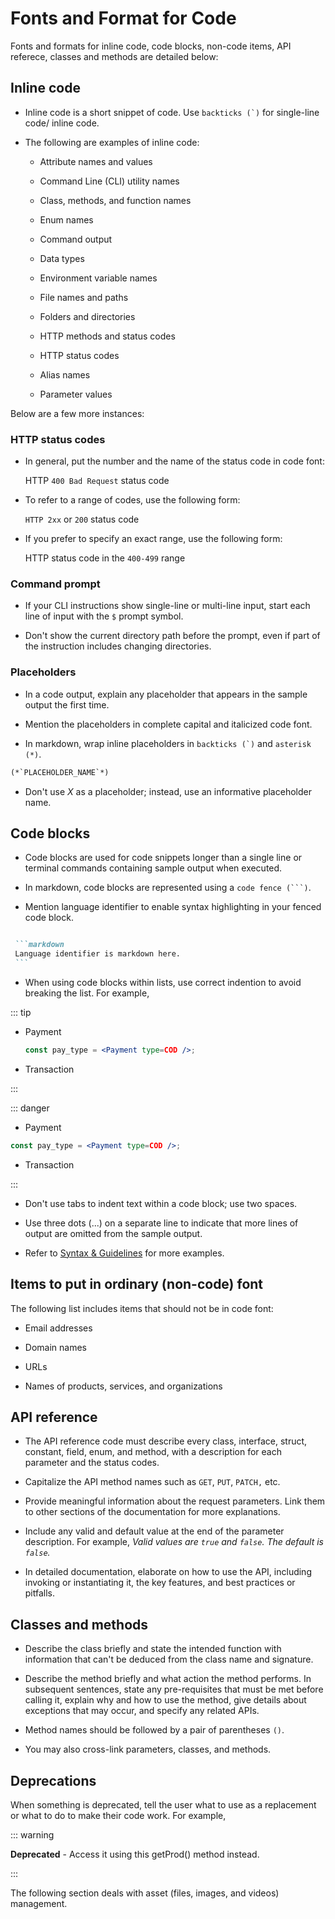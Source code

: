 # Fonts and Format for Code

Fonts and formats for inline code, code blocks, non-code items, API referece, classes and methods are detailed below:

## Inline code

* Inline code is a short snippet of code. Use ``backticks (`)`` for single-line code/ inline code.

* The following are examples of inline code:

  * Attribute names and values

  * Command Line (CLI) utility names

  * Class, methods, and function names

  * Enum names

  * Command output

  * Data types

  * Environment variable names

  * File names and paths

  * Folders and directories

  * HTTP methods and status codes

  * HTTP status codes

  * Alias names

  * Parameter values

Below are a few more instances:

### HTTP status codes

* In general, put the number and the name of the status code in code font:

    HTTP `400 Bad Request` status code

* To refer to a range of codes, use the following form:

    `HTTP 2xx` or `200` status code

* If you prefer to specify an exact range, use the following form:

    HTTP status code in the `400-499` range

### Command prompt

* If your CLI instructions show single-line or multi-line input, start each line of input with the `$` prompt symbol.

* Don't show the current directory path before the prompt, even if part of the instruction includes changing directories.

### Placeholders

* In a code output, explain any placeholder that appears in the sample output the first time.

* Mention the placeholders in complete capital and italicized code font.

* In markdown, wrap inline placeholders in ``backticks (`)`` and `asterisk (*)`.

 ```markdown
 (*`PLACEHOLDER_NAME`*)
 ```

* Don't use *X* as a placeholder; instead, use an informative placeholder name.

## Code blocks

* Code blocks are used for code snippets longer than a single line or terminal commands containing sample output when executed.

* In markdown, code blocks are represented using a `code fence (```)`.

* Mention language identifier to enable syntax highlighting in your fenced code block.

 ````markdown

  ```markdown
  Language identifier is markdown here.  
  ```

 ````

* When using code blocks within lists, use correct indention to avoid breaking the list. For example,

::: tip

* Payment

  ```jsx
  const pay_type = <Payment type=COD />;
  ```

* Transaction

:::

::: danger

* Payment

```jsx
const pay_type = <Payment type=COD />;
```

* Transaction

:::

* Don't use tabs to indent text within a code block; use two spaces.

* Use three dots (...) on a separate line to indicate that more lines of output are omitted from the sample output.

* Refer to [Syntax & Guidelines](https://handbook.shopware.com/Product/Guides/Development/DeveloperDocumentation#syntax--guidelines) for more examples.

## Items to put in ordinary (non-code) font

The following list includes items that should not be in code font:

* Email addresses

* Domain names

* URLs

* Names of products, services, and organizations

## API reference

* The API reference code must describe every class, interface, struct, constant, field, enum, and method, with a description for each parameter and the status codes.

* Capitalize the API method names such as `GET`, `PUT`, `PATCH,` etc.

* Provide meaningful information about the request parameters. Link them to other sections of the documentation for more explanations.

* Include any valid and default value at the end of the parameter description. For example, *Valid values are `true` and `false`. The default is `false`.*

* In detailed documentation, elaborate on how to use the API, including invoking or instantiating it, the key features, and best practices or pitfalls.

## Classes and methods

* Describe the class briefly and state the intended function with information that can't be deduced from the class name and signature.

* Describe the method briefly and what action the method performs. In subsequent sentences, state any pre-requisites that must be met before calling it, explain why and how to use the method, give details about exceptions that may occur, and specify any related APIs.

* Method names should be followed by a pair of parentheses `()`.

* You may also cross-link parameters, classes, and methods.

## Deprecations

When something is deprecated, tell the user what to use as a replacement or what to do to make their code work. For example,

::: warning

**Deprecated** - Access it using this getProd() method instead.

:::

The following section deals with asset (files, images, and videos) management.
